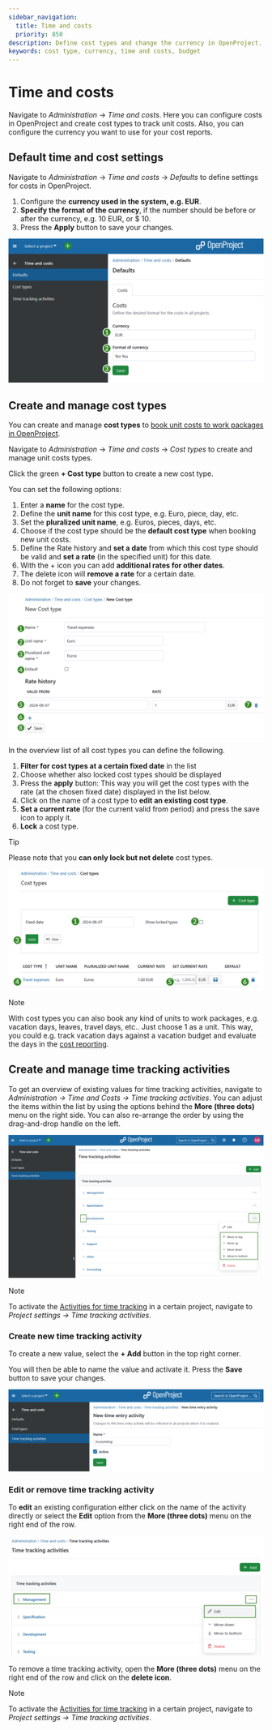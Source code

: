 ```yaml
---
sidebar_navigation:
  title: Time and costs
  priority: 850
description: Define cost types and change the currency in OpenProject.
keywords: cost type, currency, time and costs, budget
---
```

# Time and costs

Navigate to *Administration* -> *Time and costs*. Here you can configure costs in OpenProject and create cost types to track unit costs. Also, you can configure the currency you want to use for your cost reports.

## Default time and cost settings

Navigate to *Administration* -> *Time and costs* -> *Defaults* to define settings for costs in OpenProject.

1. Configure the **currency used in the system, e.g. EUR**.
2. **Specify the format of the currency**, if the number should be before or after the currency, e.g. 10 EUR, or $ 10.
3. Press the **Apply** button to save your changes.

![Time and costs settings in OpenProject administration](openproject_system_admin_guide_time_costs_defaults.png)

## Create and manage cost types

You can create and manage **cost types** to [book unit costs to work packages in OpenProject](../../user-guide/time-and-costs/cost-tracking/).

Navigate to *Administration* -> *Time and costs* -> *Cost types* to create and manage unit costs types.

Click the green **+ Cost type** button to create a new cost type.

You can set the following options:

1. Enter a **name** for the cost type.
2. Define the **unit name** for this cost type, e.g. Euro, piece, day, etc.
3. Set the **pluralized unit name**, e.g. Euros, pieces, days, etc.
4. Choose if the cost type should be the **default cost type** when booking new unit costs.
5. Define the Rate history and **set a date** from which this cost type should be valid and **set a rate** (in the specified unit) for this date.
6. With the + icon you can add **additional rates for other dates**.
7. The delete icon will **remove a rate** for a certain date.
8. Do not forget to **save** your changes.

![Sys-admin-budgets-cost-types](openproject_system_admin_guide_time_costs_new_cost_type.png)

In the overview list of all cost types you can define the following.

1. **Filter for cost types at a certain fixed date** in the list
2. Choose whether also locked cost types should be displayed
3. Press the **apply** button: This way you will get the cost types with the rate (at the chosen fixed date) displayed in the list below.
4. Click on the name of a cost type to **edit an existing cost type**.
5. **Set a current rate** (for the current valid from period) and press the save icon to apply it.
6. **Lock** a cost type.
> [!TIP]
> Please note that you **can only lock but not delete** cost types.

![Cost types overview in OpenProject administration](openproject_system_admin_guide_time_costs_cost_types_overview.png)

> [!NOTE]
> With cost types you can also book any kind of units to work packages, e.g. vacation days, leaves, travel days, etc.. Just choose 1 as a unit. This way, you could e.g. track vacation days against a vacation budget and evaluate the days in the [cost reporting](../../user-guide/time-and-costs/reporting/).

## Create and manage time tracking activities

To get an overview of existing values for time tracking activities, navigate to *Administration -> Time and Costs -> Time tracking activities*. You can adjust the items within the list by using the options behind the **More (three dots)** menu on the right side. You can also re-arrange the order by using the drag-and-drop handle on the left. 

![Overview of existing time tracking activities in OpenProject administration](openproject_system_admin_guide_time_costs_time_tracking_activities_overview.png)

> [!NOTE]
> To activate the [Activities for time tracking](../../user-guide/projects/project-settings/activities-time-tracking) in a certain project, navigate to *Project settings -> Time tracking activities*.

### Create new time tracking activity

To create a new value, select the **+ Add** button in the top right corner.

You will then be able to name the value and activate it. Press the **Save** button to save your changes.

![Create new time tracking activity in OpenProject](openproject_system_admin_guide_time_costs_time_tracking_activities_new.png)

### Edit or remove time tracking activity

To **edit** an existing configuration either click on the name of the activity directly or select the **Edit** option from the **More (three dots)** menu on the right end of the row.

![Edit a time tracking activity in OpenProject administration](openproject_system_admin_guide_time_costs_time_tracking_activities_edit_icon.png)


To remove a time tracking activity, open the **More (three dots)** menu on the right end of the row and click on the **delete icon**.

> [!NOTE]
> To activate the [Activities for time tracking](../../user-guide/projects/project-settings/activities-time-tracking) in a certain project, navigate to *Project settings -> Time tracking activities*.